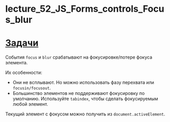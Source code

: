 # lecture_52_JS_Forms_controls_Focus_blur  


#  [Задачи ](https://github.com/schoolteacherMP/lecture_52_JS_Forms_controls_Focus_blur/blob/main/tasks.md)  

События `focus` и `blur` срабатывают на фокусировке/потере фокуса элемента.  

Их особенности:  

- Они не всплывают. Но можно использовать фазу перехвата или `focusin/focusout`.  
- Большинство элементов не поддерживают фокусировку по умолчанию. Используйте `tabindex`, чтобы сделать фокусируемым любой элемент.  

Текущий элемент с фокусом можно получить из `document.activeElement`.  


